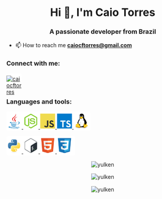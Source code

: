 <h1 align="center">Hi 👋, I'm Caio Torres</h1>
<h3 align="center">A passionate developer from Brazil</h3>

- 📫 How to reach me **caiocftorres@gmail.com**

<h3>Connect with me:</h3>
<p style="background-color: #FFF; width:40px;height:35px; border-radius:5px; padding-top:5px;">
<a href="https://linkedin.com/in/caiocftorres" target="blank"><img align="center" src="https://raw.githubusercontent.com/peterthehan/peterthehan/master/assets/linkedin.svg" alt="caiocftorres" height="30" width="40" /></a>
</p>

<h3>Languages and tools:</h3>
<p style="background-color: #FFF;height:45px; width:220px;border-radius:5px; padding-top:5px;">
<a href="https://www.java.com" target="_blank"> <img src="https://raw.githubusercontent.com/devicons/devicon/master/icons/java/java-original.svg" alt="java" width="40" height="40"/> </a> 
<a href="https://nodejs.org/en/about/" target="_blank"> <img src="https://raw.githubusercontent.com/devicons/devicon/master/icons/nodejs/nodejs-original.svg" alt="nodejs" width="40" height="40"/> </a> 
<a href="https://developer.mozilla.org/en-US/docs/Web/JavaScript" target="_blank"> <img src="https://raw.githubusercontent.com/devicons/devicon/master/icons/javascript/javascript-original.svg" alt="javascript" width="40" height="40"/> </a> 
<a href="https://www.typescriptlang.org/docs/handbook/typescript-in-5-minutes.html" target="_blank"> <img src="https://raw.githubusercontent.com/devicons/devicon/master/icons/typescript/typescript-original.svg" alt="typescript" width="40" height="40"/> </a> 
<a href="https://www.linux.org/" target="_blank"> <img src="https://raw.githubusercontent.com/devicons/devicon/master/icons/linux/linux-original.svg" alt="linux" width="40" height="40"/> </a> 
<p style="background-color: #FFF;height:45px; width:180px;border-radius:5px; padding-top:5px;">
<a href="https://www.python.org" target="_blank"> <img src="https://raw.githubusercontent.com/devicons/devicon/master/icons/python/python-original.svg" alt="python" width="40" height="40"/> </a>
<a href="https://www.gnu.org/software/bash/" target="_blank"> <img src="https://raw.githubusercontent.com/devicons/devicon/master/icons/bash/bash-original.svg" alt="bash" width="40" height="40"/> </a>
<a href="https://www.w3.org/html/" target="_blank"> <img src="https://raw.githubusercontent.com/devicons/devicon/master/icons/html5/html5-original.svg" alt="html5" width="40" height="40"/> </a> 
<a href="https://www.w3schools.com/css/" target="_blank"> <img src="https://raw.githubusercontent.com/devicons/devicon/master/icons/css3/css3-original.svg" alt="css3" width="40" height="40"/> </a> 
</p>
<p align="center">
  <img align="center" src="https://github-readme-stats.vercel.app/api/top-langs?username=yulken&show_icons=true&locale=en&layout=compact&theme=dracula&hide_border=true" alt="yulken" />
</p>
<p align="center">
  <img align="center" src="https://github-readme-stats.vercel.app/api?username=yulken&show_icons=true&locale=en&theme=dracula&hide_border=true" alt="yulken" />
</p>
<p align="center">
  <img align="center" src="https://github-readme-stats.vercel.app/api/wakatime?username=yulken&theme=dracula&layout=compact&hide_border=true&custom_title=Wakatime+Stats+(Last+7+Days)" alt="yulken" />
</p>
